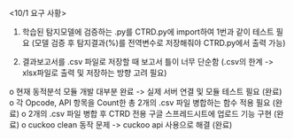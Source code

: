 <10/1 요구 사황>

1. 학습된 탐지모델에 검증하는 .py를 CTRD.py에 import하여 1번과 같이 테스트 필요 (모델 검증 후 탐지결과(%)를 전역변수로 저장해줘야 CTRD.py에서 출력 가능)

2. 결과보고서를 .csv 파일로 저장할 때 보고서 틀이 너무 단순함 (.csv의 한계 -> xlsx파일로 출력 및 저장하는 방향 고려 필요)


o 현재 동적분석 모듈 개발 대부분 완료 -> 실제 서버 연결 및 모듈 테스트 필요 (완료)
o 각 Opcode, API 항목을 Count한 총 2개의 .csv 파일 병합하는 함수 적용 필요 (완료)
o 2개의 .csv 파일 병합 후 CTRD 전용 구글 스프레드시트에 업로드 기능 구현 (완료)
o cuckoo clean 동작 문제 -> cuckoo api 사용으로 해결 (완료)
